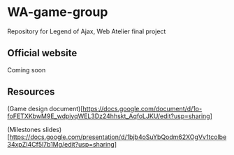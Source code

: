 # WA-game-group
Repository for Legend of Ajax, Web Atelier final project

## Official website

Coming soon

## Resources

(Game design document)[https://docs.google.com/document/d/1o-foFETXKbwM9E_wdpiyqWEL3Dz24hhskt_AqfoLJKU/edit?usp=sharing]

(Milestones slides)[https://docs.google.com/presentation/d/1bjb4oSuYbQodm62XOgVv1tcolbe34xpZI4Cf5l7b1Mg/edit?usp=sharing]